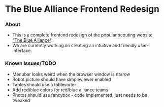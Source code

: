 The Blue Alliance Frontend Redesign
====================================
### About
+ This is a complete frontend redesign of the popular scouting website ["The Blue Alliance"](http://thebluealliance.com).
+ We are currently working on creating an intuitive and friendly user-interface.

### Known Issues/TODO
+ Menubar looks weird when the browser window is narrow
+ Robot picture should have simpleviewer enabled
+ Tables should use a tablesorter
+ Add red/blue colors for red/blue alliance teams
+ Photos should use fancybox - code implemented, just needs to be tweaked

